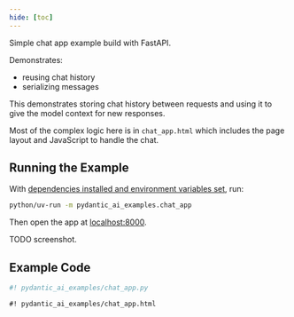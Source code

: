 ```yaml
---
hide: [toc]
---
```


Simple chat app example build with FastAPI.

Demonstrates:

* reusing chat history
* serializing messages

This demonstrates storing chat history between requests and using it to give the model context for new responses.

Most of the complex logic here is in `chat_app.html` which includes the page layout and JavaScript to handle the chat.

## Running the Example

With [dependencies installed and environment variables set](./index.md#usage), run:

```bash
python/uv-run -m pydantic_ai_examples.chat_app
```

Then open the app at [localhost:8000](http://localhost:8000).

TODO screenshot.

## Example Code

```py title="chat_app.py"
#! pydantic_ai_examples/chat_app.py
```

```html title="chat_app.html"
#! pydantic_ai_examples/chat_app.html
```
